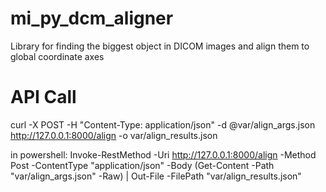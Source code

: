 # mi_py_dcm_aligner
Library for finding the biggest object in DICOM images and align them to global coordinate axes


# API Call
curl -X POST -H "Content-Type: application/json" -d @var/align_args.json http://127.0.0.1:8000/align -o var/align_results.json

in powershell:
Invoke-RestMethod -Uri http://127.0.0.1:8000/align -Method Post -ContentType "application/json" -Body (Get-Content -Path "var/align_args.json" -Raw) | Out-File -FilePath "var/align_results.json"
